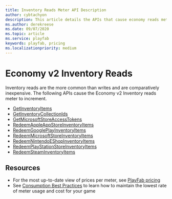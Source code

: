 ```yaml
---
title: Inventory Reads Meter API Description
author: cybtachyon
description: This article details the APIs that cause economy reads meter to increment.
ms.author: derekreese
ms.date: 09/07/2020
ms.topic: article
ms.service: playfab
keywords: playfab, pricing
ms.localizationpriority: medium
---
```


# Economy v2 Inventory Reads

Inventory reads are the more common than writes and are comparatively inexpensive.
The following APIs cause the Economy v2 Inventory reads meter to increment.

* [GetInventoryItems](/rest/api/playfab/economy/inventory/get-inventory-items)
* [GetInventoryCollectionIds](/rest/api/playfab/economy/inventory/get-inventory-collection-ids)
* [GetMicrosoftStoreAccessTokens](/rest/api/playfab/economy/inventory/get-microsoft-store-access-tokens/)
* [RedeemAppleAppStoreInventoryItems](/rest/api/playfab/economy/inventory/redeem-apple-app-store-inventory-items)
* [RedeemGooglePlayInventoryItems](/rest/api/playfab/economy/inventory/redeem-google-play-inventory-items)
* [RedeemMicrosoftStoreInventoryItems](/rest/api/playfab/economy/inventory/redeem-microsoft-store-inventory-items)
* [RedeemNintendoEShopInventoryItems](/rest/api/playfab/economy/inventory/redeem-nintendo-e-shop-inventory-items)
* [RedeemPlayStationStoreInventoryItems](/rest/api/playfab/economy/inventory/redeem-play-station-store-inventory-items)
* [RedeemSteamInventoryItems](/rest/api/playfab/economy/inventory/redeem-steam-inventory-items)

## Resources

* For the most up-to-date view of prices per meter, see [PlayFab pricing](https://playfab.com/pricing/)
* See [Consumption Best Practices](../consumption-best-practices.md) to learn how to maintain the lowest rate of meter usage and cost for your game
